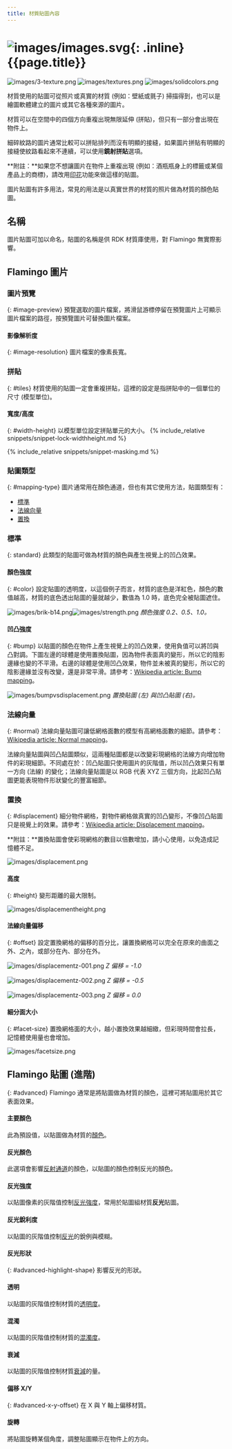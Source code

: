 ```yaml
---
title: 材質貼圖內容
---
```



# ![images/images.svg](images/images.svg){: .inline} {{page.title}}

![images/3-texture.png](images/3-texture.png)
![images/textures.png](images/textures.png)
![images/solidcolors.png](images/textureset.png)

材質使用的貼圖可從照片或真實的材質 (例如：壁紙或氈子) 掃描得到，也可以是繪圖軟體建立的圖片或其它各種來源的圖片。

材質可以在空間中的四個方向重複出現無限延伸 (拼貼)，但只有一部分會出現在物件上。

細碎紋路的圖片通常比較可以拼貼排列而沒有明顯的接縫，如果圖片拼貼有明顯的接縫使紋路看起來不連續，可以使用**鏡射拼貼**選項。

**附註：**如果您不想讓圖片在物件上重複出現 (例如：酒瓶瓶身上的標籤或某個產品上的商標)，請改用[印花](properties-decal.html)功能來做這樣的貼圖。

圖片貼圖有許多用法，常見的用法是以真實世界的材質的照片做為材質的顏色貼圖。

## 名稱
圖片貼圖可加以命名，貼圖的名稱是供 RDK 材質庫使用，對 Flamingo 無實際影響。

## Flamingo 圖片

### 圖片預覽
{: #image-preview}
預覽選取的圖片檔案，將滑鼠游標停留在預覽圖片上可顯示圖片檔案的路徑，按預覽圖片可替換圖片檔案。

#### 影像解析度
{: #image-resolution}
圖片檔案的像素長寬。

### 拼貼
{: #tiles}
材質使用的貼圖一定會重複拼貼，這裡的設定是指拼貼中的一個單位的尺寸 (模型單位)。

#### 寬度/高度
{: #width-height}
以模型單位設定拼貼單元的大小。
{% include_relative snippets/snippet-lock-widthheight.md %}

{% include_relative snippets/snippet-masking.md %}

### 貼圖類型
{: #mapping-type}
圖片通常用在顏色通道，但也有其它使用方法，貼圖類型有：

* [標準](#standard)
* [法線向量](#normal)
* [置換](#displacement)

### 標準
{: standard}
此類型的貼圖可做為材質的顏色與產生視覺上的凹凸效果。

#### 顏色強度
{: #color}
設定貼圖的透明度，以這個例子而言，材質的底色是洋紅色，顏色的數值越高，材質的底色透出貼圖的量就越少，數值為 1.0 時，底色完全被貼圖遮住。

![images/brik-b14.png](images/brik-b14.png)![images/strength.png](images/strength.png)
*顏色強度 0.2、0.5、1.0。*

#### 凹凸強度
{: #bump}
以貼圖的顏色在物件上產生視覺上的凹凸效果，使用負值可以將凹與凸對調。下圖左邊的球體是使用置換貼圖，因為物件表面真的變形，所以它的陰影邊緣也變的不平滑。右邊的球體是使用凹凸效果，物件並未被真的變形，所以它的陰影邊緣並沒有改變，還是非常平滑。請參考：[Wikipedia article: Bump mapping](http://en.wikipedia.org/wiki/Bump_mapping)。

![images/bumpvsdisplacement.png](images/bumpvsdisplacement.png)
*置換貼圖 (左) 與凹凸貼圖 (右)。*

### 法線向量
{: #normal}
法線向量貼圖可讓低網格面數的模型有高網格面數的細節。請參考：[Wikipedia article: Normal mapping](http://en.wikipedia.org/wiki/Normal_mapping)。

法線向量貼圖與凹凸貼圖類似，這兩種貼圖都是以改變彩現網格的法線方向增加物件的彩現細節。不同處在於：凹凸貼圖只使用圖片的灰階值，所以凹凸效果只有單一方向 (法線) 的變化；法線向量貼圖是以 RGB 代表 XYZ 三個方向，比起凹凸貼圖更能表現物件形狀變化的豐富細節。

### 置換
{: #displacement}
細分物件網格，對物件網格做真實的凹凸變形，不像凹凸貼圖只是視覺上的效果。請參考：[Wikipedia article: Displacement mapping](http://en.wikipedia.org/wiki/Displacement_mapping)。

 **附註：**置換貼圖會使彩現網格的數目以倍數增加，請小心使用，以免造成記憶體不足。

![images/displacement.png](images/displacement.png)

#### 高度
{: #height}
變形距離的最大限制。

![images/displacementheight.png](images/displacementheight.png)

#### 法線向量偏移
{: #offset}
設定置換網格的偏移的百分比，讓置換網格可以完全在原來的曲面之外、之內，或部分在內、部分在外。

![images/displacementz-001.png](images/displacementz-001.png)
*Z 偏移 = -1.0*

![images/displacementz-002.png](images/displacementz-002.png)
*Z 偏移 = -0.5*

![images/displacementz-003.png](images/displacementz-003.png)
*Z 偏移 = 0.0*

#### 細分面大小
{: #facet-size}
置換網格面的大小，越小置換效果越細緻，但彩現時間會拉長，記憶體使用量也會增加。

![images/facetsize.png](images/facetsize.png)

## Flamingo 貼圖 (進階)
{: #advanced}
Flamingo 通常是將貼圖做為材質的顏色，這裡可將貼圖用於其它表面效果。

####  主要顏色
此為預設值，以貼圖做為材質的[顏色](material-type-advanced.html#color)。

####  反光顏色
此選項會影響[反射通道](material-type-advanced.html#highlight-color)的顏色，以貼圖的顏色控制反光的顏色。

####  反光強度
以貼圖像素的灰階值控制[反光強度](material-type-advanced.html#intensity)，常用於貼圖組材質**反光**貼圖。

####  反光銳利度
以貼圖的灰階值控制[反光](material-type-advanced.html#intensity)的銳例與模糊。

#### 反光形狀
{: #advanced-highlight-shape}
影響反光的形狀。

####  透明
以貼圖的灰階值控制材質的[透明度](material-type-advanced.html#intensity)。

####  混濁
以貼圖的灰階值控制材質的[混濁度](material-type-advanced.html#translucency)。

####  衰減
以貼圖的灰階值控制材質[衰減](material-type-advanced.html#attenuation)的量。

#### 偏移 X/Y
{: #advanced-x-y-offset}
在 X 與 Y 軸上偏移材質。

####  旋轉
將貼圖旋轉某個角度，調整貼圖顯示在物件上的方向。
